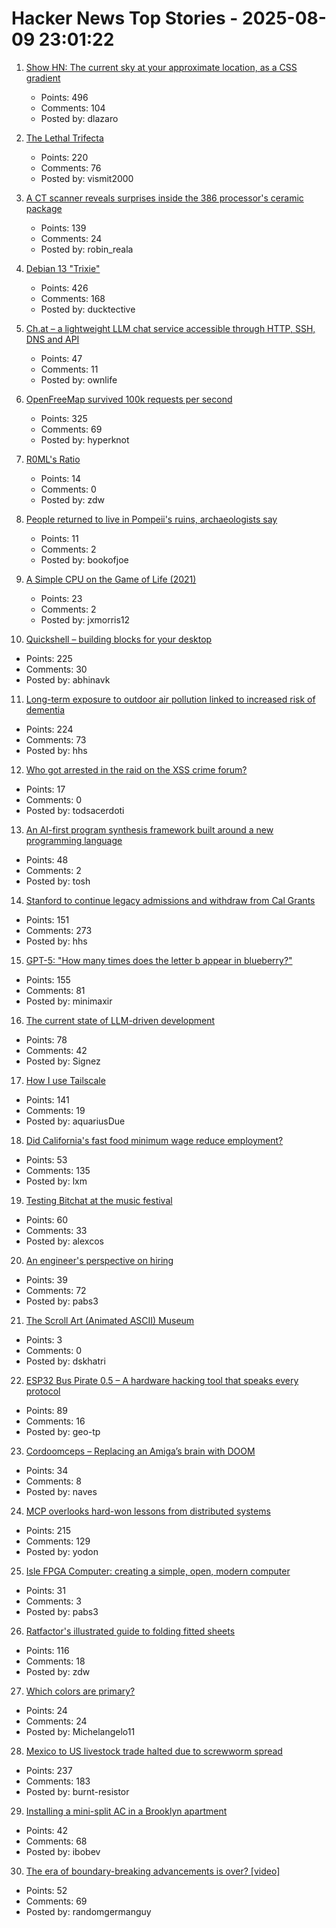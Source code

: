 # Hacker News Top Stories - 2025-08-09 23:01:22

1. [Show HN: The current sky at your approximate location, as a CSS gradient](https://sky.dlazaro.ca)
   - Points: 496
   - Comments: 104
   - Posted by: dlazaro

2. [The Lethal Trifecta](https://simonwillison.net/2025/Aug/9/bay-area-ai/)
   - Points: 220
   - Comments: 76
   - Posted by: vismit2000

3. [A CT scanner reveals surprises inside the 386 processor's ceramic package](https://www.righto.com/2025/08/intel-386-package-ct-scan.html)
   - Points: 139
   - Comments: 24
   - Posted by: robin_reala

4. [Debian 13 "Trixie"](https://www.debian.org/News/2025/20250809)
   - Points: 426
   - Comments: 168
   - Posted by: ducktective

5. [Ch.at – a lightweight LLM chat service accessible through HTTP, SSH, DNS and API](https://ch.at/)
   - Points: 47
   - Comments: 11
   - Posted by: ownlife

6. [OpenFreeMap survived 100k requests per second](https://blog.hyperknot.com/p/openfreemap-survived-100000-requests)
   - Points: 325
   - Comments: 69
   - Posted by: hyperknot

7. [R0ML's Ratio](https://blog.glyph.im/2025/08/r0mls-ratio.html)
   - Points: 14
   - Comments: 0
   - Posted by: zdw

8. [People returned to live in Pompeii's ruins, archaeologists say](https://www.bbc.com/news/articles/c62wx23y2v1o)
   - Points: 11
   - Comments: 2
   - Posted by: bookofjoe

9. [A Simple CPU on the Game of Life (2021)](https://nicholas.carlini.com/writing/2021/unlimited-register-machine-game-of-life.html)
   - Points: 23
   - Comments: 2
   - Posted by: jxmorris12

10. [Quickshell – building blocks for your desktop](https://quickshell.org/)
   - Points: 225
   - Comments: 30
   - Posted by: abhinavk

11. [Long-term exposure to outdoor air pollution linked to increased risk of dementia](https://www.cam.ac.uk/research/news/long-term-exposure-to-outdoor-air-pollution-linked-to-increased-risk-of-dementia)
   - Points: 224
   - Comments: 73
   - Posted by: hhs

12. [Who got arrested in the raid on the XSS crime forum?](https://krebsonsecurity.com/2025/08/who-got-arrested-in-the-raid-on-the-xss-crime-forum/)
   - Points: 17
   - Comments: 0
   - Posted by: todsacerdoti

13. [An AI-first program synthesis framework built around a new programming language](https://queue.acm.org/detail.cfm?id=3746223)
   - Points: 48
   - Comments: 2
   - Posted by: tosh

14. [Stanford to continue legacy admissions and withdraw from Cal Grants](https://www.forbes.com/sites/michaeltnietzel/2025/08/08/stanford-to-continue-legacy-admissions-and-withdraw-from-cal-grants/)
   - Points: 151
   - Comments: 273
   - Posted by: hhs

15. [GPT-5: "How many times does the letter b appear in blueberry?"](https://kieranhealy.org/blog/archives/2025/08/07/blueberry-hill/)
   - Points: 155
   - Comments: 81
   - Posted by: minimaxir

16. [The current state of LLM-driven development](http://blog.tolki.dev/posts/2025/08-07-llms/)
   - Points: 78
   - Comments: 42
   - Posted by: Signez

17. [How I use Tailscale](https://chameth.com/how-i-use-tailscale/)
   - Points: 141
   - Comments: 19
   - Posted by: aquariusDue

18. [Did California's fast food minimum wage reduce employment?](https://www.nber.org/papers/w34033)
   - Points: 53
   - Comments: 135
   - Posted by: lxm

19. [Testing Bitchat at the music festival](https://primal.net/saunter/testing-bitchat-at-the-music-festival)
   - Points: 60
   - Comments: 33
   - Posted by: alexcos

20. [An engineer's perspective on hiring](https://jyn.dev/an-engineers-perspective-on-hiring)
   - Points: 39
   - Comments: 72
   - Posted by: pabs3

21. [The Scroll Art (Animated ASCII) Museum](https://scrollart.org/)
   - Points: 3
   - Comments: 0
   - Posted by: dskhatri

22. [ESP32 Bus Pirate 0.5 – A hardware hacking tool that speaks every protocol](https://github.com/geo-tp/ESP32-Bus-Pirate)
   - Points: 89
   - Comments: 16
   - Posted by: geo-tp

23. [Cordoomceps – Replacing an Amiga’s brain with DOOM](https://mjg59.dreamwidth.org/73001.html)
   - Points: 34
   - Comments: 8
   - Posted by: naves

24. [MCP overlooks hard-won lessons from distributed systems](https://julsimon.medium.com/why-mcps-disregard-for-40-years-of-rpc-best-practices-will-burn-enterprises-8ef85ce5bc9b)
   - Points: 215
   - Comments: 129
   - Posted by: yodon

25. [Isle FPGA Computer: creating a simple, open, modern computer](https://projectf.io/isle/fpga-computer.html)
   - Points: 31
   - Comments: 3
   - Posted by: pabs3

26. [Ratfactor's illustrated guide to folding fitted sheets](https://ratfactor.com/cards/fitted-sheets)
   - Points: 116
   - Comments: 18
   - Posted by: zdw

27. [Which colors are primary?](https://jamesgurney.substack.com/p/which-colors-are-primary)
   - Points: 24
   - Comments: 24
   - Posted by: Michelangelo11

28. [Mexico to US livestock trade halted due to screwworm spread](https://www.usda.gov/about-usda/news/press-releases/2025/07/09/secretary-rollins-takes-decisive-action-and-shuts-down-us-southern-border-ports-livestock-trade-due)
   - Points: 237
   - Comments: 183
   - Posted by: burnt-resistor

29. [Installing a mini-split AC in a Brooklyn apartment](https://probablydance.com/2025/08/04/installing-a-mini-split-ac-in-a-brooklyn-apartment/)
   - Points: 42
   - Comments: 68
   - Posted by: ibobev

30. [The era of boundary-breaking advancements is over? [video]](https://www.youtube.com/watch?v=hkAH7-u7t5k)
   - Points: 52
   - Comments: 69
   - Posted by: randomgermanguy

